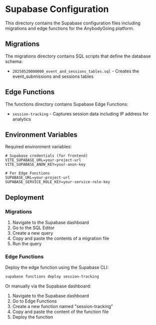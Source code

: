 # Supabase Configuration

This directory contains the Supabase configuration files including migrations and edge functions for the AnybodyGoing platform.

## Migrations

The migrations directory contains SQL scripts that define the database schema:

- `20250520000000_event_and_sessions_tables.sql` - Creates the event_submissions and sessions tables

## Edge Functions

The functions directory contains Supabase Edge Functions:

- `session-tracking` - Captures session data including IP address for analytics

## Environment Variables

Required environment variables:

```
# Supabase credentials (for frontend)
VITE_SUPABASE_URL=your-project-url
VITE_SUPABASE_ANON_KEY=your-anon-key

# For Edge Functions
SUPABASE_URL=your-project-url
SUPABASE_SERVICE_ROLE_KEY=your-service-role-key
```

## Deployment

### Migrations

1. Navigate to the Supabase dashboard
2. Go to the SQL Editor
3. Create a new query
4. Copy and paste the contents of a migration file
5. Run the query

### Edge Functions

Deploy the edge function using the Supabase CLI:

```bash
supabase functions deploy session-tracking
```

Or manually via the Supabase dashboard:

1. Navigate to the Supabase dashboard
2. Go to Edge Functions
3. Create a new function named "session-tracking"
4. Copy and paste the content of the function file
5. Deploy the function 